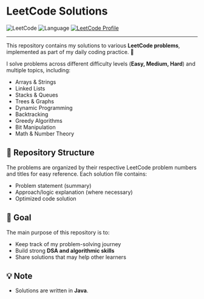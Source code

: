 # LeetCode Solutions  

![LeetCode](https://img.shields.io/badge/LeetCode-Solutions-orange?logo=leetcode) 
![Language](https://img.shields.io/badge/Language-Java-blue?logo=java)
[![LeetCode Profile](https://img.shields.io/badge/LeetCode-Profile-blue?logo=leetcode)](https://leetcode.com/shubham___1)  

---

This repository contains my solutions to various **LeetCode problems**, implemented as part of my daily coding practice. 🚀  

I solve problems across different difficulty levels (**Easy, Medium, Hard**) and multiple topics, including:  

- Arrays & Strings  
- Linked Lists  
- Stacks & Queues  
- Trees & Graphs  
- Dynamic Programming  
- Backtracking  
- Greedy Algorithms  
- Bit Manipulation  
- Math & Number Theory  

## 📂 Repository Structure  
The problems are organized by their respective LeetCode problem numbers and titles for easy reference. Each solution file contains:  
- Problem statement (summary)  
- Approach/logic explanation (where necessary)  
- Optimized code solution  

## 🎯 Goal  
The main purpose of this repository is to:  
- Keep track of my problem-solving journey  
- Build strong **DSA and algorithmic skills**  
- Share solutions that may help other learners  

## 💡 Note  
- Solutions are written in **Java**.  
